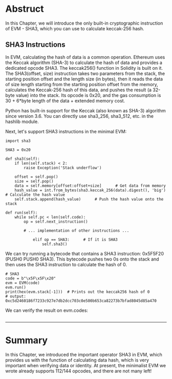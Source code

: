 # Abstruct

In this Chapter, we will introduce the only built-in cryptographic instruction of EVM - SHA3, which you can use to calculate keccak-256 hash.

## SHA3 ​​Instructions

In EVM, calculating the hash of data is a common operation. Ethereum uses the Keccak algorithm (SHA-3) to calculate the hash of data and provides a dedicated opcode SHA3. The keccak256() function in Solidity is built on it.
The SHA3(offset, size) instruction takes two parameters from the stack, the starting position offset and the length size (in bytes), then it reads the data of size length starting from the starting position offset from the memory,
calculates the Keccak-256 hash of this data, and pushes the result (a 32-byte value) into the stack. Its opcode is 0x20, and the gas consumption is 30 + 6*byte length of the data + extended memory cost.<br>

Python has built-in support for the Keccak (also known as SHA-3) algorithm since version 3.6. You can directly use sha3_256, sha3_512, etc. in the hashlib module.

Next, let's support SHA3 instructions in the minimal EVM:

```
import sha3

SHA3 = 0x20

def sha3(self):
    if len(self.stack) < 2:
        raise Exception('Stack underflow')
    
    offset = self.pop()
    size = self.pop()
    data = self.memory[offset:offset+size]      # Get data from memory
    hash_value = int.from_bytes(sha3.keccak_256(data).digest(), 'big')      # Calculate the hash value
    self.stack.append(hash_value)      # Push the hash value onto the stack

def run(self):
    while self.pc < len(self.code):
        op = self.next_instruction()

        # ... implementation of other instructions ...

            elif op == SHA3:      # If it is SHA3
                self.sha3()
```

We can try running a bytecode that contains a SHA3 instruction: 0x5F5F20 (PUSH0 PUSH0 SHA3). This bytecode pushes two 0s onto the stack and then uses the SHA3 instruction to calculate the hash of 0.

```
# SHA3
code = b"\x5F\x5F\x20"
evm = EVM(code)
evm.run()
print(hex(evm.stack[-1]))  # Prints out the keccak256 hash of 0
# output: 0xc5d2460186f7233c927e7db2dcc703c0e500b653ca82273b7bfad8045d85a470
```

We can verify the result on evm.codes:

![]()

<hr>

# Summary

In this Chapter, we introduced the important operator SHA3 in EVM, which provides us with the function of calculating data hash, which is very important when verifying data or identity.
At present, the minimalist EVM we wrote already supports 112/144 opcodes, and there are not many left!
